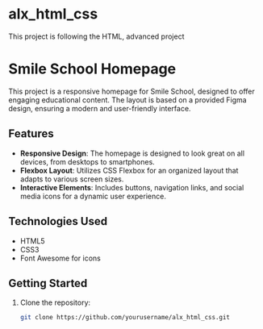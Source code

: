 # alx_html_css
This project is following the HTML, advanced project
# Smile School Homepage

This project is a responsive homepage for Smile School, designed to offer engaging educational content. The layout is based on a provided Figma design, ensuring a modern and user-friendly interface.

## Features

- **Responsive Design**: The homepage is designed to look great on all devices, from desktops to smartphones.
- **Flexbox Layout**: Utilizes CSS Flexbox for an organized layout that adapts to various screen sizes.
- **Interactive Elements**: Includes buttons, navigation links, and social media icons for a dynamic user experience.

## Technologies Used

- HTML5
- CSS3
- Font Awesome for icons

## Getting Started

1. Clone the repository:
   ```bash
   git clone https://github.com/yourusername/alx_html_css.git
